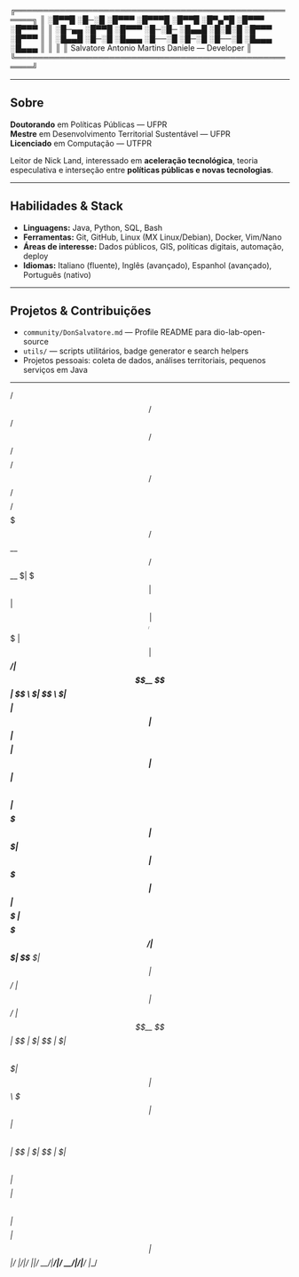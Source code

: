 ╔═════════════════════════════════════════════════════╗
║  ░█▀▀█ ░█─░█ ░█▀▀▀ ░█▀▀▀█ ░█▀▀█ ░█▀▄▀█ ░█▀▀▀ ░█▀▀▀  ║
║  ░█─▄▄ ░█▀▀█ ░█▀▀▀ ░█─░█─ ░█▄▄█ ░█░█░█ ░█▀▀▀ ░█▀▀▀  ║
║  ░█▄▄█ ░█─░█ ░█▄▄▄ ░█──░█ ░█─░█ ░█──░█ ░█▄▄▄ ░█▄▄▄  ║
║                                                     ║
║  Salvatore Antonio Martins Daniele — Developer      ║
╚═════════════════════════════════════════════════════╝

---

## Sobre

**Doutorando** em Políticas Públicas — UFPR  
**Mestre** em Desenvolvimento Territorial Sustentável — UFPR  
**Licenciado** em Computação — UTFPR

Leitor de Nick Land, interessado em **aceleração tecnológica**, teoria especulativa e interseção entre **políticas públicas e novas tecnologias**.

---

## Habilidades & Stack

- **Linguagens:** Java, Python, SQL, Bash  
- **Ferramentas:** Git, GitHub, Linux (MX Linux/Debian), Docker, Vim/Nano  
- **Áreas de interesse:** Dados públicos, GIS, políticas digitais, automação, deploy  
- **Idiomas:** Italiano (fluente), Inglês (avançado), Espanhol (avançado), Português (nativo)

---

## Projetos & Contribuições

- `community/DonSalvatore.md` — Profile README para dio-lab-open-source  
- `utils/` — scripts utilitários, badge generator e search helpers  
- Projetos pessoais: coleta de dados, análises territoriais, pequenos serviços em Java

---

  /$$$$$$  /$$$$$$ /$$   /$$ /$$$$$$$$ /$$   /$$ /$$$$$$$$ /$$$$$$$ 
 /$$__  $$/$$__  $| $$$ | $$| $$_____/| $$$ | $$| $$_____/| $$__  $$
| $$  \ $| $$  \ $| $$$$| $$| $$      | $$$$| $$| $$      | $$  \ $$
| $$$$$$$| $$$$$$$| $$ $$ $$| $$$$$   | $$ $$ $$| $$$$$   | $$$$$$$/
| $$__  $| $$__  $| $$  $$$$| $$__/   | $$  $$$$| $$__/   | $$__  $$
| $$  | $| $$  | $| $$\  $$$| $$      | $$\  $$$| $$      | $$  \ $$
| $$  | $| $$  | $| $$ \  $$| $$$$$$$$| $$ \  $$| $$$$$$$$| $$  | $$
|__/  |__/|__/  |__|__/  \__/|________/|__/  \__/|________/|__/  |__/


